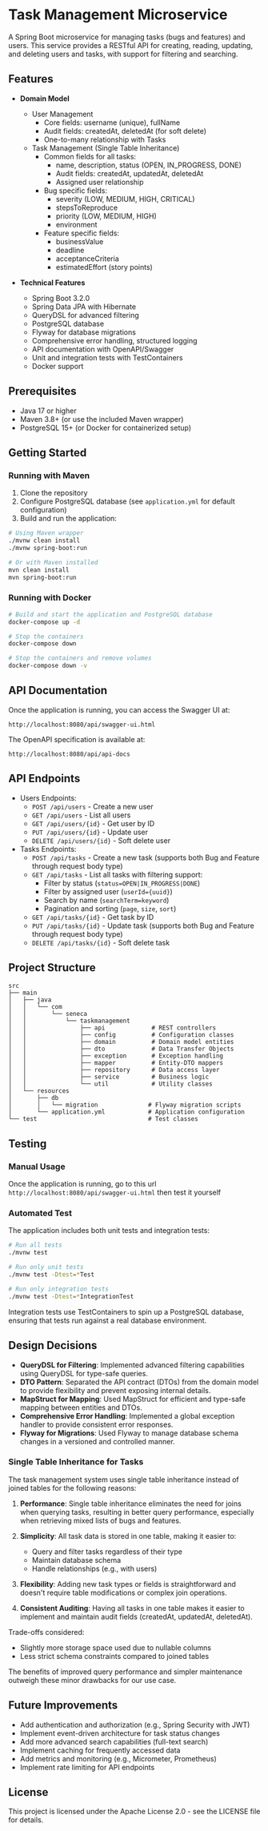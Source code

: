 # Task Management Microservice

A Spring Boot microservice for managing tasks (bugs and features) and users. This service provides a RESTful API for creating, reading, updating, and deleting users and tasks, with support for filtering and searching.

## Features

- **Domain Model**
  - User Management
    - Core fields: username (unique), fullName
    - Audit fields: createdAt, deletedAt (for soft delete)
    - One-to-many relationship with Tasks
  - Task Management (Single Table Inheritance)
    - Common fields for all tasks:
      - name, description, status (OPEN, IN_PROGRESS, DONE)
      - Audit fields: createdAt, updatedAt, deletedAt
      - Assigned user relationship
    - Bug specific fields:
      - severity (LOW, MEDIUM, HIGH, CRITICAL)
      - stepsToReproduce
      - priority (LOW, MEDIUM, HIGH)
      - environment
    - Feature specific fields:
      - businessValue
      - deadline
      - acceptanceCriteria
      - estimatedEffort (story points)

- **Technical Features**
  - Spring Boot 3.2.0
  - Spring Data JPA with Hibernate
  - QueryDSL for advanced filtering
  - PostgreSQL database
  - Flyway for database migrations
  - Comprehensive error handling, structured logging
  - API documentation with OpenAPI/Swagger
  - Unit and integration tests with TestContainers
  - Docker support

## Prerequisites

- Java 17 or higher
- Maven 3.8+ (or use the included Maven wrapper)
- PostgreSQL 15+ (or Docker for containerized setup)

## Getting Started

### Running with Maven

1. Clone the repository
2. Configure PostgreSQL database (see `application.yml` for default configuration)
3. Build and run the application:

```bash
# Using Maven wrapper
./mvnw clean install
./mvnw spring-boot:run

# Or with Maven installed
mvn clean install
mvn spring-boot:run
```

### Running with Docker

```bash
# Build and start the application and PostgreSQL database
docker-compose up -d

# Stop the containers
docker-compose down

# Stop the containers and remove volumes
docker-compose down -v
```

## API Documentation

Once the application is running, you can access the Swagger UI at:

```
http://localhost:8080/api/swagger-ui.html
```

The OpenAPI specification is available at:

```
http://localhost:8080/api/api-docs
```

## API Endpoints

  - Users Endpoints:
    - `POST /api/users` - Create a new user
    - `GET /api/users` - List all users
    - `GET /api/users/{id}` - Get user by ID
    - `PUT /api/users/{id}` - Update user
    - `DELETE /api/users/{id}` - Soft delete user
  - Tasks Endpoints:
    - `POST /api/tasks` - Create a new task (supports both Bug and Feature through request body type)
    - `GET /api/tasks` - List all tasks with filtering support:
      - Filter by status (`status=OPEN|IN_PROGRESS|DONE`)
      - Filter by assigned user (`userId={uuid}`)
      - Search by name (`searchTerm=keyword`)
      - Pagination and sorting (`page`, `size`, `sort`)
    - `GET /api/tasks/{id}` - Get task by ID
    - `PUT /api/tasks/{id}` - Update task (supports both Bug and Feature through request body type)
    - `DELETE /api/tasks/{id}` - Soft delete task

## Project Structure

```
src
├── main
│   ├── java
│   │   └── com
│   │       └── seneca
│   │           └── taskmanagement
│   │               ├── api             # REST controllers
│   │               ├── config          # Configuration classes
│   │               ├── domain          # Domain model entities
│   │               ├── dto             # Data Transfer Objects
│   │               ├── exception       # Exception handling
│   │               ├── mapper          # Entity-DTO mappers
│   │               ├── repository      # Data access layer
│   │               ├── service         # Business logic
│   │               └── util            # Utility classes
│   └── resources
│       ├── db
│       │   └── migration              # Flyway migration scripts
│       └── application.yml            # Application configuration
└── test                               # Test classes
```

## Testing

### Manual Usage

Once the application is running, go to this url `http://localhost:8080/api/swagger-ui.html` then test it yourself

### Automated Test

The application includes both unit tests and integration tests:

```bash
# Run all tests
./mvnw test

# Run only unit tests
./mvnw test -Dtest=*Test

# Run only integration tests
./mvnw test -Dtest=*IntegrationTest
```

Integration tests use TestContainers to spin up a PostgreSQL database, ensuring that tests run against a real database environment.

## Design Decisions

- **QueryDSL for Filtering**: Implemented advanced filtering capabilities using QueryDSL for type-safe queries.
- **DTO Pattern**: Separated the API contract (DTOs) from the domain model to provide flexibility and prevent exposing internal details.
- **MapStruct for Mapping**: Used MapStruct for efficient and type-safe mapping between entities and DTOs.
- **Comprehensive Error Handling**: Implemented a global exception handler to provide consistent error responses.
- **Flyway for Migrations**: Used Flyway to manage database schema changes in a versioned and controlled manner.

### Single Table Inheritance for Tasks

The task management system uses single table inheritance instead of joined tables for the following reasons:

1. **Performance**: Single table inheritance eliminates the need for joins when querying tasks, resulting in better query performance, especially when retrieving mixed lists of bugs and features.

2. **Simplicity**: All task data is stored in one table, making it easier to:
   - Query and filter tasks regardless of their type
   - Maintain database schema
   - Handle relationships (e.g., with users)

3. **Flexibility**: Adding new task types or fields is straightforward and doesn't require table modifications or complex join operations.

4. **Consistent Auditing**: Having all tasks in one table makes it easier to implement and maintain audit fields (createdAt, updatedAt, deletedAt).

Trade-offs considered:
- Slightly more storage space used due to nullable columns
- Less strict schema constraints compared to joined tables

The benefits of improved query performance and simpler maintenance outweigh these minor drawbacks for our use case.

## Future Improvements

- Add authentication and authorization (e.g., Spring Security with JWT)
- Implement event-driven architecture for task status changes
- Add more advanced search capabilities (full-text search)
- Implement caching for frequently accessed data
- Add metrics and monitoring (e.g., Micrometer, Prometheus)
- Implement rate limiting for API endpoints

## License

This project is licensed under the Apache License 2.0 - see the LICENSE file for details.
